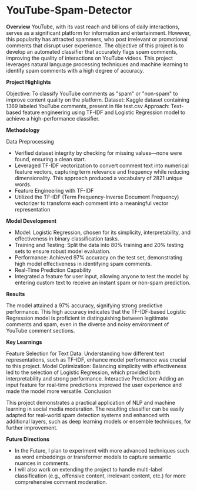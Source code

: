 # YouTube-Spam-Detector

**Overview**
YouTube, with its vast reach and billions of daily interactions, serves as a significant platform for information and entertainment. However, this popularity has attracted spammers, who post irrelevant or promotional comments that disrupt user experience. The objective of this project is to develop an automated classifier that accurately flags spam comments, improving the quality of interactions on YouTube videos. This project leverages natural language processing techniques and machine learning to identify spam comments with a high degree of accuracy.

**Project Highlights**

Objective: To classify YouTube comments as "spam" or "non-spam" to improve content quality on the platform.
Dataset: Kaggle dataset containing 1369 labeled YouTube comments, present in file test.csv
Approach: Text-based feature engineering using TF-IDF and Logistic Regression model to achieve a high-performance classifier.

**Methodology**

Data Preprocessing
- Verified dataset integrity by checking for missing values—none were found, ensuring a clean start.
- Leveraged TF-IDF vectorization to convert comment text into numerical feature vectors, capturing term relevance and frequency while reducing dimensionality. This approach produced a vocabulary of 2821 unique words.
- Feature Engineering with TF-IDF
- Utilized the TF-IDF (Term Frequency-Inverse Document Frequency) vectorizer to transform each comment into a meaningful vector representation
  
**Model Development**
- Model: Logistic Regression, chosen for its simplicity, interpretability, and effectiveness in binary classification tasks.
- Training and Testing: Split the data into 80% training and 20% testing sets to ensure robust model evaluation.
- Performance: Achieved 97% accuracy on the test set, demonstrating high model effectiveness in identifying spam comments.
- Real-Time Prediction Capability
- Integrated a feature for user input, allowing anyone to test the model by entering custom text to receive an instant spam or non-spam prediction.
  
**Results**

The model attained a 97% accuracy, signifying strong predictive performance. This high accuracy indicates that the TF-IDF-based Logistic Regression model is proficient in distinguishing between legitimate comments and spam, even in the diverse and noisy environment of YouTube comment sections.

**Key Learnings**

Feature Selection for Text Data: Understanding how different text representations, such as TF-IDF, enhance model performance was crucial to this project.
Model Optimization: Balancing simplicity with effectiveness led to the selection of Logistic Regression, which provided both interpretability and strong performance.
Interactive Prediction: Adding an input feature for real-time predictions improved the user experience and made the model more versatile.
Conclusion

This project demonstrates a practical application of NLP and machine learning in social media moderation. The resulting classifier can be easily adapted for real-world spam detection systems and enhanced with additional layers, such as deep learning models or ensemble techniques, for further improvement.

**Future Directions**
- In the Future, I plan to experiment with more advanced techniques such as word embeddings or transformer models to capture semantic nuances in comments.
- I will also work on extending the project to handle multi-label classification (e.g., offensive content, irrelevant content, etc.) for more comprehensive comment moderation.
